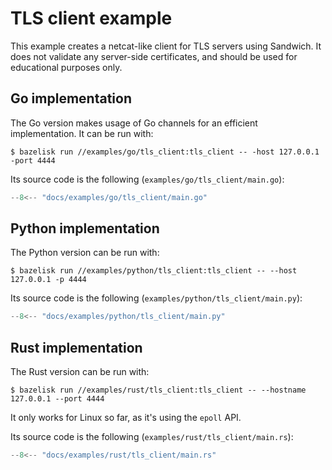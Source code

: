 # TLS client example

This example creates a netcat-like client for TLS servers using Sandwich. It
does not validate any server-side certificates, and should be used for
educational purposes only.

## Go implementation

The Go version makes usage of Go channels for an efficient implementation. It
can be run with:

```
$ bazelisk run //examples/go/tls_client:tls_client -- -host 127.0.0.1 -port 4444
```

Its source code is the following (`examples/go/tls_client/main.go`):

```go
--8<-- "docs/examples/go/tls_client/main.go"
```

## Python implementation

The Python version can be run with:

```
$ bazelisk run //examples/python/tls_client:tls_client -- --host 127.0.0.1 -p 4444
```

Its source code is the following (`examples/python/tls_client/main.py`):

```python
--8<-- "docs/examples/python/tls_client/main.py"
```

## Rust implementation

The Rust version can be run with:

```
$ bazelisk run //examples/rust/tls_client:tls_client -- --hostname 127.0.0.1 --port 4444
```

It only works for Linux so far, as it's using the `epoll` API.

Its source code is the following (`examples/rust/tls_client/main.rs`):

```rust
--8<-- "docs/examples/rust/tls_client/main.rs"
```
